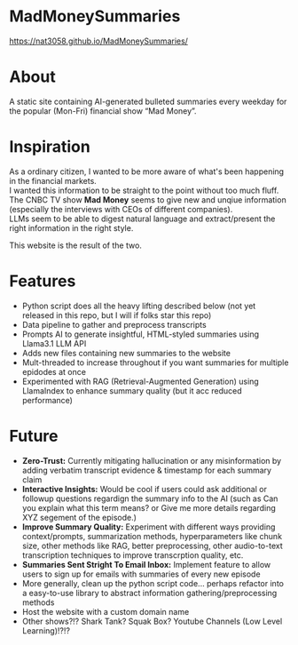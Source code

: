 # MadMoneySummaries
https://nat3058.github.io/MadMoneySummaries/

# About
A static site containing AI-generated bulleted summaries every weekday for the popular (Mon-Fri) financial show “Mad Money”. 

# Inspiration
As a ordinary citizen, I wanted to be more aware of what's been happening in the financial markets. <br> 
I wanted this information to be straight to the point without too much fluff. <br> 
The CNBC TV show **Mad Money** seems to give new and unqiue information (especially the interviews with CEOs of different companies). <br> 
LLMs seem to be able to digest natural language and extract/present the right information in the right style. <br> 

This website is the result of the two. 

# Features
* Python script does all the heavy lifting described below (not yet released in this repo, but I will if folks star this repo)  
* Data pipeline to gather and preprocess transcripts 
* Prompts AI to generate insightful, HTML-styled summaries using Llama3.1 LLM API 
* Adds new files containing new summaries to the website
* Mult-threaded to increase throughout if you want summaries for multiple epidodes at once
* Experimented with RAG (Retrieval-Augmented Generation) using LlamaIndex to enhance summary quality (but it acc reduced performance)

# Future
* **Zero-Trust:** Currently mitigating hallucination or any misinformation by adding verbatim transcript evidence & timestamp for each summary claim
* **Interactive Insights:** Would be cool if users could ask additional or followup questions regardign the summary info to the AI (such as Can you explain what this term means? or Give me more details regarding XYZ segement of the episode.)
* **Improve Summary Quality:** Experiment with different ways providing context/prompts, summarization methods, hyperparameters like chunk size, other methods like RAG, better preprocessing, other audio-to-text transcription techniques to improve transcrption quality, etc.
* **Summaries Sent Stright To Email Inbox:** Implement feature to allow users to sign up for emails with summaries of every new episode 
* More generally, clean up the python script code... perhaps refactor into a easy-to-use library to abstract information gathering/preprocessing methods 
* Host the website with a custom domain name
* Other shows?!? Shark Tank? Squak Box? Youtube Channels (Low Level Learning)!?!?